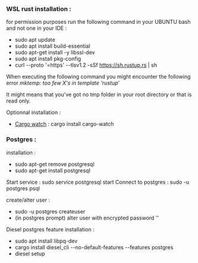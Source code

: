 ### WSL rust installation :

for permission purposes run the following command in your UBUNTU bash and not one in your IDE :

- sudo apt update
- sudo apt install build-essential
- sudo apt-get install -y libssl-dev
- sudo apt install pkg-config
- curl --proto '=https' --tlsv1.2 -sSf https://sh.rustup.rs | sh

When executing the following command you might encounter the following error *mktemp: too few X's in template ‘rustup’*

It might means that you've got no tmp folder in your root directory or that is read only. 

Optionnal installation : 

- [Cargo watch](https://github.com/passcod/cargo-watch) : cargo install cargo-watch

### Postgres : 

installation :

- sudo apt-get remove postgresql
- sudo apt-get install postgresql

Start service : sudo service postgresql start
Connect to postgres : sudo -u postgres psql

create/alter user :

- sudo -u postgres createuser <username>
- (in postgres prompt) alter user <username> with encrypted password '<password>'

Diesel postgres feature installation : 

- sudo apt install libpq-dev
- cargo install diesel_cli --no-default-features --features postgres
- diesel setup

